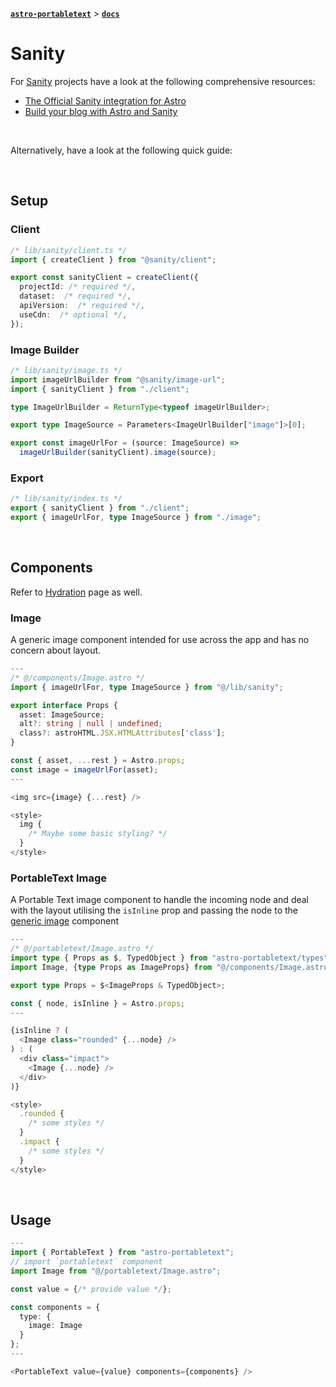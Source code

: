 [**`astro-portabletext`**](../README.md) > [**`docs`**](README.md)

# Sanity

For [Sanity](https://sanity.io) projects have a look at the following comprehensive resources:

- [The Official Sanity integration for Astro](https://www.sanity.io/plugins/sanity-astro)
- [Build your blog with Astro and Sanity](https://www.sanity.io/guides/sanity-astro-blog)

&nbsp;

Alternatively, have a look at the following quick guide:

&nbsp;

## Setup

### Client

```ts
/* lib/sanity/client.ts */
import { createClient } from "@sanity/client";

export const sanityClient = createClient({
  projectId: /* required */,
  dataset:  /* required */,
  apiVersion:  /* required */,
  useCdn:  /* optional */,
});
```

### Image Builder

```ts
/* lib/sanity/image.ts */
import imageUrlBuilder from "@sanity/image-url";
import { sanityClient } from "./client";

type ImageUrlBuilder = ReturnType<typeof imageUrlBuilder>;

export type ImageSource = Parameters<ImageUrlBuilder["image"]>[0];

export const imageUrlFor = (source: ImageSource) =>
  imageUrlBuilder(sanityClient).image(source);
```

### Export

```ts
/* lib/sanity/index.ts */
export { sanityClient } from "./client";
export { imageUrlFor, type ImageSource } from "./image";
```

&nbsp;

## Components

Refer to [Hydration](./hydration.md) page as well.

### Image

A generic image component intended for use across the app and has no concern about layout.

```ts
---
/* @/components/Image.astro */
import { imageUrlFor, type ImageSource } from "@/lib/sanity";

export interface Props {
  asset: ImageSource;
  alt?: string | null | undefined;
  class?: astroHTML.JSX.HTMLAttributes['class'];
}

const { asset, ...rest } = Astro.props;
const image = imageUrlFor(asset);
---

<img src={image} {...rest} />

<style>
  img {
    /* Maybe some basic styling? */
  }
</style>
```

### PortableText Image

A Portable Text image component to handle the incoming node and deal with the layout utilising the `isInline` prop and passing the node to the [generic image](#image) component

```ts
---
/* @/portabletext/Image.astro */
import type { Props as $, TypedObject } from "astro-portabletext/types";
import Image, {type Props as ImageProps} from "@/components/Image.astro";

export type Props = $<ImageProps & TypedObject>;

const { node, isInline } = Astro.props;
---

{isInline ? (
  <Image class="rounded" {...node} />
) : (
  <div class="impact">
    <Image {...node} />
  </div>
)}

<style>
  .rounded {
    /* some styles */
  }
  .impact {
    /* some styles */
  }
</style>
```

&nbsp;

## Usage

```ts
---
import { PortableText } from "astro-portabletext";
// import `portabletext` component
import Image from "@/portabletext/Image.astro";

const value = {/* provide value */};

const components = {
  type: {
    image: Image
  }
};
---

<PortableText value={value} components={components} />
```
